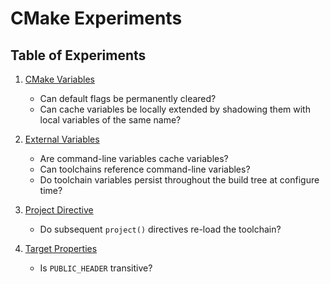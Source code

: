 # CMake Experiments

## Table of Experiments
1. [CMake Variables](experiments/cmake_variables/)
	- Can default flags be permanently cleared?
	- Can cache variables be locally extended by shadowing them with local variables of the same name?

2. [External Variables](experiments/external_variables/)
	- Are command-line variables cache variables?
	- Can toolchains reference command-line variables?
	- Do toolchain variables persist throughout the build tree at configure time?

3. [Project Directive](experiments/project_directive/)
	- Do subsequent `project()` directives re-load the toolchain?

4. [Target Properties](experiments/target_properties/)
	- Is `PUBLIC_HEADER` transitive?
